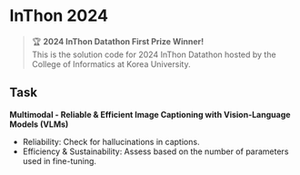 # InThon 2024
> 🏆 **2024 InThon Datathon First Prize Winner!**  
> This is the solution code for 2024 InThon Datathon hosted by the College of Informatics at Korea University.

## Task
**Multimodal - Reliable & Efficient Image Captioning with Vision-Language Models (VLMs)**
- Reliability: Check for hallucinations in captions.
- Efficiency & Sustainability: Assess based on the number of parameters used in fine-tuning.
